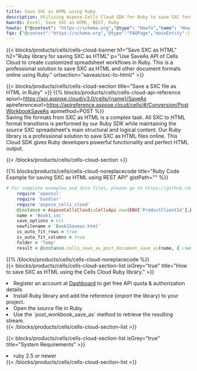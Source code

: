 ```yaml
---
title: Save SXC as HTML using Ruby 
description: Utilizing Aspose.Cells Cloud SDK for Ruby to save SXC format file as HTML format file. 
kwords: Excel, Save SXC as HTML, REST, Ruby
howto: {"@context": "https://schema.org","@type": "HowTo","name": "How to save SXC as HTML using the Cells Cloud Ruby library.","description": "How to save SXC as HTML using the Cells Cloud Ruby library.","image": {"@type": "ImageObject"},"url": "/ruby/saveas/sxc-to-html/","step": [{ "@type": "HowToStep","name": "How to save SXC as HTML using the Cells Cloud Ruby library. step 1", "image": {"@type": "ImageObject",},"url": "/ruby/saveas/sxc-to-html/","text": "Register an account at <a href='https://dashboard.aspose.cloud/'>Dashboard</a> to get free API quota & authorization details",},{ "@type": "HowToStep","name": "How to save SXC as HTML using the Cells Cloud Ruby library. step 1", "image": {"@type": "ImageObject",},"url": "/ruby/saveas/sxc-to-html/","text": "Install Ruby library and add the reference (import the library) to your project.",},{ "@type": "HowToStep","name": "How to save SXC as HTML using the Cells Cloud Ruby library. step 1", "image": {"@type": "ImageObject",},"url": "/ruby/saveas/sxc-to-html/","text": "Open the source file in Ruby.",},{ "@type": "HowToStep","name": "How to save SXC as HTML using the Cells Cloud Ruby library. step 1", "image": {"@type": "ImageObject",},"url": "/ruby/saveas/sxc-to-html/","text": "Use the `post_workbook_save_as` method to retrieve the resulting stream.",}, ],"supply": {"@type": "HowToSupply","name": "document"},"tool": [{"@type": "HowToTool","name": "RubyMine, Visual Studio Code, Aptana Studio, NetBeans"},{"@type": "HowToTool","name": "Aspose Cells"}],"totalTime": "PT6M"}
fqa: {"@context":"https://schema.org","@type":"FAQPage","mainEntity":[{"@type":"Question","name":"Why save file as other formats file in C# using REST API?","acceptedAnswer":{"@type":"Answer","text":"Documents are encoded in many ways, and some files may be incompatible with the software you use. To open and read such files, just save them as appropriate file formats.<br/><ol><li>Install .NET SDK and add the reference (import the library) to your project.</li><li>Open the source file in C# using REST API.</li><li>Call the PostWorkbookSaveAsRequest() method, passing an output filename with required extension.</li><li>Get the result of save as a separate file.</li></ol>"}},{"@type":"Question","name":"What file formats can I save as with your C# library?","acceptedAnswer":{"@type":"Answer","text":"We support a variety of file formats for conversion using .NET library, including XLSX, Excel, xls , PDF, CSV, HTML, Markdown, XML, PNG, JPG, TIFF, Json, TXT and many more."}},{"@type":"Question","name":"What is the maximum allowed file size for conversion using this .NET library?","acceptedAnswer":{"@type":"Answer","text":"There are no file size limits for format conversions using .NET library."}}]}
---
```



{{< blocks/products/cells/cells-cloud-banner h1="Save SXC as HTML" h2="Ruby library for saving SXC as HTML" p="Use SaveAs API of Cells Cloud to create customized spreadsheet workflows in Ruby. This is a professional solution to save SXC as HTML and other document formats online using Ruby." urlsection="saveas/sxc-to-html/" >}}

{{< blocks/products/cells/cells-cloud-section  title="Save a SXC file as HTML in Ruby" >}}
{{% blocks/products/cells/cells-cloud-api-reference  apiurl=https://api.aspose.cloud/v3.0/cells/{name}/SaveAs  apireferenceurl=https://apireference.aspose.cloud/cells/#/Conversion/PostWorkbookSaveAs  apimethod=POST %}}
<br/>
Saving file formats from SXC as HTML is a complex task. All SXC to HTML format transitions is performed by our Ruby SDK while maintaining the source SXC spreadsheet's main structural and logical content. Our Ruby library is a professional solution to save SXC as HTML files online. This Cloud SDK gives Ruby developers powerful functionality and perfect HTML output.

{{< /blocks/products/cells/cells-cloud-section >}}

{{% blocks/products/cells/cells-cloud-noreplacecode title="Ruby Code Example for saving SXC as HTML using REST API" gistPath="" %}}
  
```ruby
# For complete examples and data files, please go to https://github.com/aspose-cells-cloud/aspose-cells-cloud-ruby/
    require 'openssl'
    require 'bundler'
    require 'aspose_cells_cloud'
    @instance = AsposeCellsCloud::CellsApi.new(ENV['ProductClientId'],ENV['ProductClientSecret'])
    name = 'Book1.sxc'
    save_options = nil
    newfilename = 'Book1Saveas.html'
    is_auto_fit_rows = true
    is_auto_fit_columns = true
    folder = 'Temp'
    result = @instance.cells_save_as_post_document_save_as(name, { :save_options=>save_options, :newfilename=>(folder+"/"+newfilename), :is_auto_fit_rows=>is_auto_fit_rows, :is_auto_fit_columns=>is_auto_fit_columns, :folder=>folder})
```
  
{{% /blocks/products/cells/cells-cloud-noreplacecode  %}}
<br/>
{{< blocks/products/cells/cells-cloud-section-list isGrey="true"  title="How to save SXC as HTML using the Cells Cloud Ruby library." >}}
<li>Register an account at <a href="https://dashboard.aspose.cloud/">Dashboard</a> to get free API quota & authorization details</li>
<li>Install Ruby library and add the reference (import the library) to your project.</li>
<li>Open the source file in Ruby.</li>
<li>Use the `post_workbook_save_as` method to retrieve the resulting stream.</li>
{{< /blocks/products/cells/cells-cloud-section-list >}}

{{< blocks/products/cells/cells-cloud-section-list isGrey="true"  title="System Requirements" >}}
<li>ruby 2.5 or newer</li>
{{< /blocks/products/cells/cells-cloud-section-list >}}
